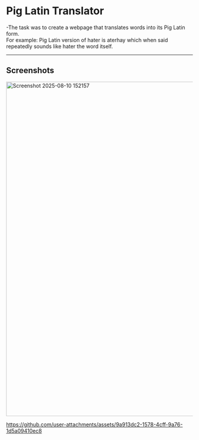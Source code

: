 # Pig Latin Translator

-The task was to create a webpage that translates words into its Pig Latin form.
<br>For example: Pig Latin version of hater is aterhay which when said repeatedly sounds like hater the word itself.

---

## Screenshots
<img width="1917" height="901" alt="Screenshot 2025-08-10 152157" src="https://github.com/user-attachments/assets/158e14e9-fcd9-46ad-8e51-7b6844374947" />


https://github.com/user-attachments/assets/9a913dc2-1578-4cff-9a76-1d5a09410ec8

